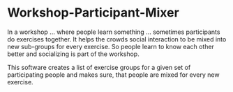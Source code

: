 # Workshop-Participant-Mixer
In a workshop ... where people learn something ... sometimes participants do exercises together. It helps the crowds social interaction to be mixed into new sub-groups for every exercise. So people learn to know each other better and socializing is part of the workshop.

This software creates a list of exercise groups for a given set of participating people and makes sure, that people are mixed for every new exercise.
